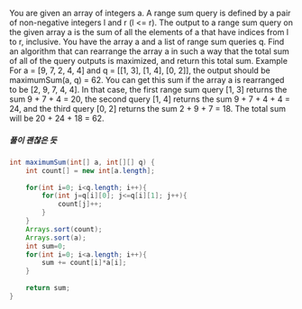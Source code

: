 You are given an array of integers a. A range sum query is defined by a pair of non-negative integers l and r (l <= r). The output to a range sum query on the given array a is the sum of all the elements of a that have indices from l to r, inclusive.
You have the array a and a list of range sum queries q. Find an algorithm that can rearrange the array a in such a way that the total sum of all of the query outputs is maximized, and return this total sum.
Example
For a = [9, 7, 2, 4, 4] and q = [[1, 3], [1, 4], [0, 2]], the output should be
maximumSum(a, q) = 62.
You can get this sum if the array a is rearranged to be [2, 9, 7, 4, 4]. In that case, the first range sum query [1, 3] returns the sum 9 + 7 + 4 = 20, the second query [1, 4] returns the sum 9 + 7 + 4 + 4 = 24, and the third query [0, 2] returns the sum 2 + 9 + 7 = 18. The total sum will be 20 + 24 + 18 = 62.
##### 풀이 괜찮은 듯
```java
int maximumSum(int[] a, int[][] q) {
    int count[] = new int[a.length];
    
    for(int i=0; i<q.length; i++){
        for(int j=q[i][0]; j<=q[i][1]; j++){
            count[j]++;
        }
    }
    Arrays.sort(count);
    Arrays.sort(a);
    int sum=0;
    for(int i=0; i<a.length; i++){
        sum += count[i]*a[i];
    }
    
    return sum;
}
```